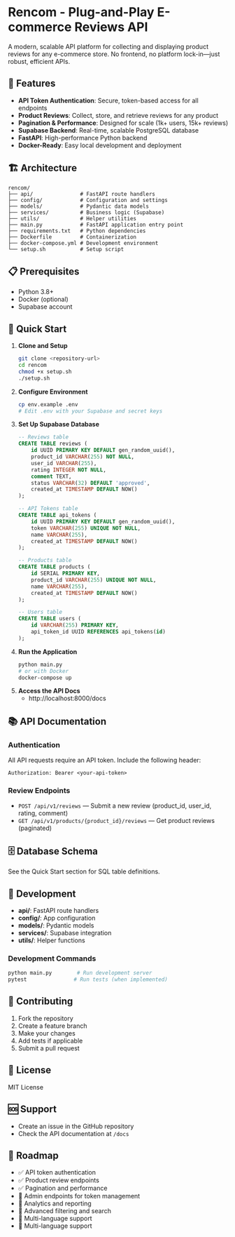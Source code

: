 # Rencom - Plug-and-Play E-commerce Reviews API

A modern, scalable API platform for collecting and displaying product reviews for any e-commerce store. No frontend, no platform lock-in—just robust, efficient APIs.

## 🚀 Features

- **API Token Authentication**: Secure, token-based access for all endpoints
- **Product Reviews**: Collect, store, and retrieve reviews for any product
- **Pagination & Performance**: Designed for scale (1k+ users, 15k+ reviews)
- **Supabase Backend**: Real-time, scalable PostgreSQL database
- **FastAPI**: High-performance Python backend
- **Docker-Ready**: Easy local development and deployment

## 🏗️ Architecture

```
rencom/
├── api/               # FastAPI route handlers
├── config/            # Configuration and settings
├── models/            # Pydantic data models
├── services/          # Business logic (Supabase)
├── utils/             # Helper utilities
├── main.py            # FastAPI application entry point
├── requirements.txt   # Python dependencies
├── Dockerfile         # Containerization
├── docker-compose.yml # Development environment
└── setup.sh           # Setup script
```

## 📋 Prerequisites

- Python 3.8+
- Docker (optional)
- Supabase account

## 🚀 Quick Start

1. **Clone and Setup**
   ```bash
   git clone <repository-url>
   cd rencom
   chmod +x setup.sh
   ./setup.sh
   ```
2. **Configure Environment**
   ```bash
   cp env.example .env
   # Edit .env with your Supabase and secret keys
   ```
3. **Set Up Supabase Database**
   ```sql
   -- Reviews table
   CREATE TABLE reviews (
       id UUID PRIMARY KEY DEFAULT gen_random_uuid(),
       product_id VARCHAR(255) NOT NULL,
       user_id VARCHAR(255),
       rating INTEGER NOT NULL,
       comment TEXT,
       status VARCHAR(32) DEFAULT 'approved',
       created_at TIMESTAMP DEFAULT NOW()
   );

   -- API Tokens table
   CREATE TABLE api_tokens (
       id UUID PRIMARY KEY DEFAULT gen_random_uuid(),
       token VARCHAR(255) UNIQUE NOT NULL,
       name VARCHAR(255),
       created_at TIMESTAMP DEFAULT NOW()
   );

   -- Products table
   CREATE TABLE products (
       id SERIAL PRIMARY KEY,
       product_id VARCHAR(255) UNIQUE NOT NULL,
       name VARCHAR(255),
       created_at TIMESTAMP DEFAULT NOW()
   );

   -- Users table
   CREATE TABLE users (
       id VARCHAR(255) PRIMARY KEY,
       api_token_id UUID REFERENCES api_tokens(id)
   );
   ```
4. **Run the Application**
   ```bash
   python main.py
   # or with Docker
   docker-compose up
   ```
5. **Access the API Docs**
   - http://localhost:8000/docs

## 📚 API Documentation

### Authentication
All API requests require an API token. Include the following header:
```
Authorization: Bearer <your-api-token>
```

### Review Endpoints
- `POST /api/v1/reviews` — Submit a new review (product_id, user_id, rating, comment)
- `GET /api/v1/products/{product_id}/reviews` — Get product reviews (paginated)

## 🗄️ Database Schema
See the Quick Start section for SQL table definitions.

## 🔧 Development
- **api/**: FastAPI route handlers
- **config/**: App configuration
- **models/**: Pydantic models
- **services/**: Supabase integration
- **utils/**: Helper functions

### Development Commands
```bash
python main.py        # Run development server
pytest               # Run tests (when implemented)
```

## 🤝 Contributing
1. Fork the repository
2. Create a feature branch
3. Make your changes
4. Add tests if applicable
5. Submit a pull request

## 📄 License
MIT License

## 🆘 Support
- Create an issue in the GitHub repository
- Check the API documentation at `/docs`

## 🔮 Roadmap
- ✅ API token authentication
- ✅ Product review endpoints
- ✅ Pagination and performance
- 📅 Admin endpoints for token management
- 📅 Analytics and reporting
- 📅 Advanced filtering and search
- 📅 Multi-language support 
- 📅 Multi-language support 